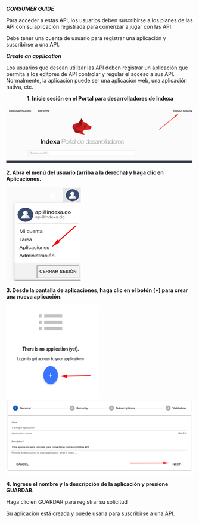 ***CONSUMER GUIDE***

Para acceder a estas API, los usuarios deben suscribirse a los planes de las API con su aplicación registrada para comenzar a jugar con las API.

Debe tener una cuenta de usuario para registrar una aplicación y suscribirse a una API.

***Create an application***

Los usuarios que desean utilizar las API deben registrar un aplicación que permita a los editores de API controlar y regular el acceso a sus API. Normalmente, la aplicación puede ser una aplicación web, una aplicación nativa, etc.


<div>
<p style="text-align:center;"><b>1. Inicie sesión en el Portal para desarrolladores de Indexa</b></p>

<img src="https://raw.githubusercontent.com/indexa-git/apis-documentation/master/consumer-guide/images/login.png" alt="drawing" width="500" height="150"/>

<p><b>2. Abra el menú del usuario (arriba a la derecha) y haga clic en Aplicaciones.</b></p>

<img src="https://raw.githubusercontent.com/indexa-git/apis-documentation/master/consumer-guide/images/application.png" alt="drawing" width="200" height="250"/>

<p><b>3. Desde la pantalla de aplicaciones, haga clic en el botón (+) para crear una nueva aplicación.</b></p>


<img src="https://raw.githubusercontent.com/indexa-git/apis-documentation/master/consumer-guide/images/application2.png" alt="drawing" width="250" height="250"/>

<img src="https://raw.githubusercontent.com/indexa-git/apis-documentation/master/consumer-guide/images/application3.png" alt="drawing" width="600" height="200"/>

<p><b>4. Ingrese el nombre y la descripción de la aplicación y presione GUARDAR.</b></p>

<p>Haga clic en GUARDAR para registrar su solicitud</p>

<p>Su aplicación está creada y puede usarla para suscribirse a una API.</p>
</div>
